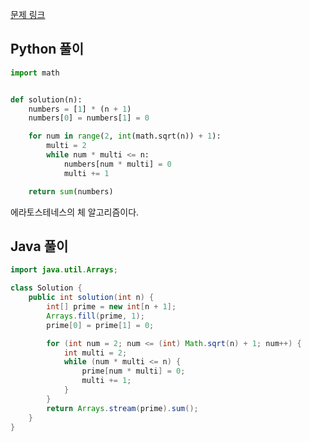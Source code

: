 [문제 링크](https://programmers.co.kr/learn/courses/30/lessons/12921)


## Python 풀이
```python
import math


def solution(n):
    numbers = [1] * (n + 1)
    numbers[0] = numbers[1] = 0

    for num in range(2, int(math.sqrt(n)) + 1):
        multi = 2
        while num * multi <= n:
            numbers[num * multi] = 0
            multi += 1

    return sum(numbers)
```
에라토스테네스의 체 알고리즘이다.

## Java 풀이
```java
import java.util.Arrays;

class Solution {
    public int solution(int n) {
        int[] prime = new int[n + 1];
        Arrays.fill(prime, 1);
        prime[0] = prime[1] = 0;

        for (int num = 2; num <= (int) Math.sqrt(n) + 1; num++) {
            int multi = 2;
            while (num * multi <= n) {
                prime[num * multi] = 0;
                multi += 1;
            }
        }
        return Arrays.stream(prime).sum();
    }
}
```